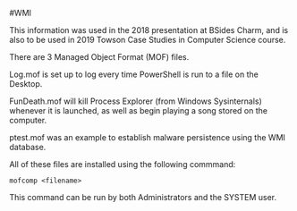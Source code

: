 #WMI

This information was used in the 2018 presentation at BSides Charm, and is also to be used in 2019 Towson Case Studies in Computer Science course.

There are 3 Managed Object Format (MOF) files. 

Log.mof is set up to log every time PowerShell is run to a file on the Desktop.

FunDeath.mof will kill Process Explorer (from Windows Sysinternals) whenever it is launched, as well as begin playing a song stored on the computer.

ptest.mof was an example to establish malware persistence using the WMI database. 

All of these files are installed using the following commmand:

`mofcomp <filename>`

This command can be run by both Administrators and the SYSTEM user. 